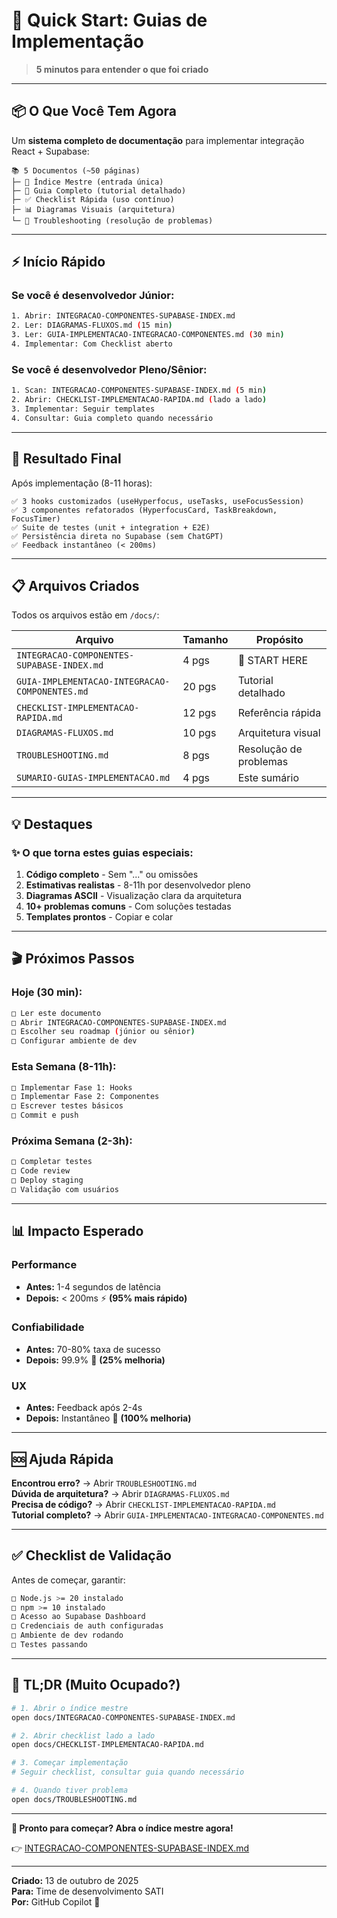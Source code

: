# 🚀 Quick Start: Guias de Implementação

> **5 minutos para entender o que foi criado**

---

## 📦 O Que Você Tem Agora

Um **sistema completo de documentação** para implementar integração React + Supabase:

```
📚 5 Documentos (~50 páginas)
├─ 📖 Índice Mestre (entrada única)
├─ 📘 Guia Completo (tutorial detalhado)
├─ ✅ Checklist Rápida (uso contínuo)
├─ 📊 Diagramas Visuais (arquitetura)
└─ 🔧 Troubleshooting (resolução de problemas)
```

---

## ⚡ Início Rápido

### Se você é desenvolvedor **Júnior:**
```bash
1. Abrir: INTEGRACAO-COMPONENTES-SUPABASE-INDEX.md
2. Ler: DIAGRAMAS-FLUXOS.md (15 min)
3. Ler: GUIA-IMPLEMENTACAO-INTEGRACAO-COMPONENTES.md (30 min)
4. Implementar: Com Checklist aberto
```

### Se você é desenvolvedor **Pleno/Sênior:**
```bash
1. Scan: INTEGRACAO-COMPONENTES-SUPABASE-INDEX.md (5 min)
2. Abrir: CHECKLIST-IMPLEMENTACAO-RAPIDA.md (lado a lado)
3. Implementar: Seguir templates
4. Consultar: Guia completo quando necessário
```

---

## 🎯 Resultado Final

Após implementação (8-11 horas):

```
✅ 3 hooks customizados (useHyperfocus, useTasks, useFocusSession)
✅ 3 componentes refatorados (HyperfocusCard, TaskBreakdown, FocusTimer)
✅ Suite de testes (unit + integration + E2E)
✅ Persistência direta no Supabase (sem ChatGPT)
✅ Feedback instantâneo (< 200ms)
```

---

## 📋 Arquivos Criados

Todos os arquivos estão em `/docs/`:

| Arquivo | Tamanho | Propósito |
|---------|---------|-----------|
| `INTEGRACAO-COMPONENTES-SUPABASE-INDEX.md` | 4 pgs | 🎯 START HERE |
| `GUIA-IMPLEMENTACAO-INTEGRACAO-COMPONENTES.md` | 20 pgs | Tutorial detalhado |
| `CHECKLIST-IMPLEMENTACAO-RAPIDA.md` | 12 pgs | Referência rápida |
| `DIAGRAMAS-FLUXOS.md` | 10 pgs | Arquitetura visual |
| `TROUBLESHOOTING.md` | 8 pgs | Resolução de problemas |
| `SUMARIO-GUIAS-IMPLEMENTACAO.md` | 4 pgs | Este sumário |

---

## 💡 Destaques

### ✨ O que torna estes guias especiais:

1. **Código completo** - Sem "..." ou omissões
2. **Estimativas realistas** - 8-11h por desenvolvedor pleno
3. **Diagramas ASCII** - Visualização clara da arquitetura
4. **10+ problemas comuns** - Com soluções testadas
5. **Templates prontos** - Copiar e colar

---

## 🎬 Próximos Passos

### Hoje (30 min):
```bash
□ Ler este documento
□ Abrir INTEGRACAO-COMPONENTES-SUPABASE-INDEX.md
□ Escolher seu roadmap (júnior ou sênior)
□ Configurar ambiente de dev
```

### Esta Semana (8-11h):
```bash
□ Implementar Fase 1: Hooks
□ Implementar Fase 2: Componentes
□ Escrever testes básicos
□ Commit e push
```

### Próxima Semana (2-3h):
```bash
□ Completar testes
□ Code review
□ Deploy staging
□ Validação com usuários
```

---

## 📊 Impacto Esperado

### Performance
- **Antes:** 1-4 segundos de latência
- **Depois:** < 200ms ⚡ **(95% mais rápido)**

### Confiabilidade
- **Antes:** 70-80% taxa de sucesso
- **Depois:** 99.9% 🎯 **(25% melhoria)**

### UX
- **Antes:** Feedback após 2-4s
- **Depois:** Instantâneo 💯 **(100% melhoria)**

---

## 🆘 Ajuda Rápida

**Encontrou erro?** → Abrir `TROUBLESHOOTING.md`  
**Dúvida de arquitetura?** → Abrir `DIAGRAMAS-FLUXOS.md`  
**Precisa de código?** → Abrir `CHECKLIST-IMPLEMENTACAO-RAPIDA.md`  
**Tutorial completo?** → Abrir `GUIA-IMPLEMENTACAO-INTEGRACAO-COMPONENTES.md`

---

## ✅ Checklist de Validação

Antes de começar, garantir:

```bash
□ Node.js >= 20 instalado
□ npm >= 10 instalado
□ Acesso ao Supabase Dashboard
□ Credenciais de auth configuradas
□ Ambiente de dev rodando
□ Testes passando
```

---

## 🎯 TL;DR (Muito Ocupado?)

```bash
# 1. Abrir o índice mestre
open docs/INTEGRACAO-COMPONENTES-SUPABASE-INDEX.md

# 2. Abrir checklist lado a lado
open docs/CHECKLIST-IMPLEMENTACAO-RAPIDA.md

# 3. Começar implementação
# Seguir checklist, consultar guia quando necessário

# 4. Quando tiver problema
open docs/TROUBLESHOOTING.md
```

---

**🚀 Pronto para começar? Abra o índice mestre agora!**

👉 [INTEGRACAO-COMPONENTES-SUPABASE-INDEX.md](./INTEGRACAO-COMPONENTES-SUPABASE-INDEX.md)

---

**Criado:** 13 de outubro de 2025  
**Para:** Time de desenvolvimento SATI  
**Por:** GitHub Copilot 🤖
